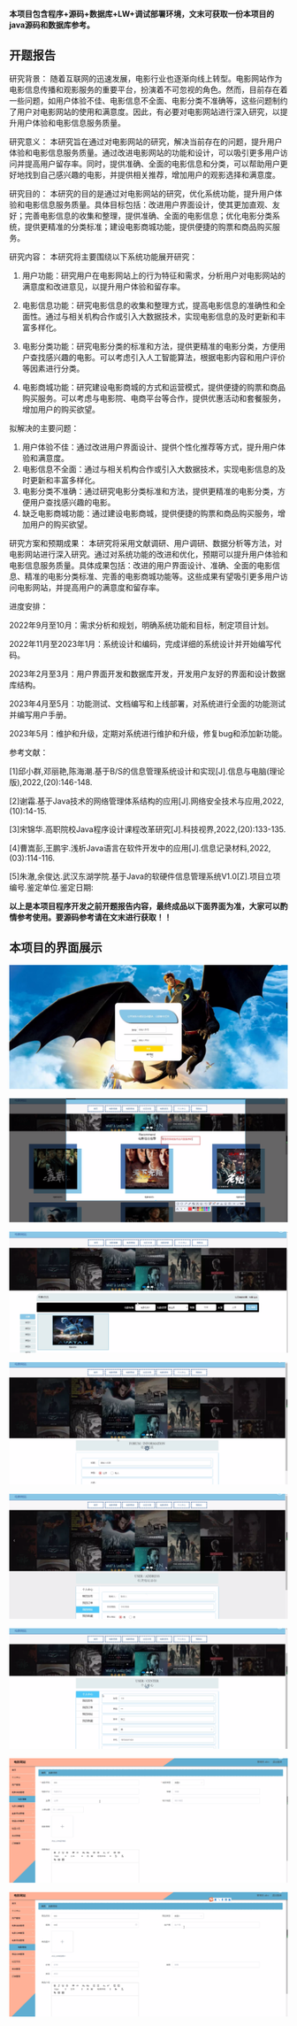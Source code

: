 ****本项目包含程序+源码+数据库+LW+调试部署环境，文末可获取一份本项目的java源码和数据库参考。****

## ******开题报告******

研究背景：
随着互联网的迅速发展，电影行业也逐渐向线上转型。电影网站作为电影信息传播和观影服务的重要平台，扮演着不可忽视的角色。然而，目前存在着一些问题，如用户体验不佳、电影信息不全面、电影分类不准确等，这些问题制约了用户对电影网站的使用和满意度。因此，有必要对电影网站进行深入研究，以提升用户体验和电影信息服务质量。

研究意义：
本研究旨在通过对电影网站的研究，解决当前存在的问题，提升用户体验和电影信息服务质量。通过改进电影网站的功能和设计，可以吸引更多用户访问并提高用户留存率。同时，提供准确、全面的电影信息和分类，可以帮助用户更好地找到自己感兴趣的电影，并提供相关推荐，增加用户的观影选择和满意度。

研究目的：
本研究的目的是通过对电影网站的研究，优化系统功能，提升用户体验和电影信息服务质量。具体目标包括：改进用户界面设计，使其更加直观、友好；完善电影信息的收集和整理，提供准确、全面的电影信息；优化电影分类系统，提供更精准的分类标准；建设电影商城功能，提供便捷的购票和商品购买服务。

研究内容： 本研究将主要围绕以下系统功能展开研究：

  1. 用户功能：研究用户在电影网站上的行为特征和需求，分析用户对电影网站的满意度和改进意见，以提升用户体验和留存率。

  2. 电影信息功能：研究电影信息的收集和整理方式，提高电影信息的准确性和全面性。通过与相关机构合作或引入大数据技术，实现电影信息的及时更新和丰富多样化。

  3. 电影分类功能：研究电影分类的标准和方法，提供更精准的电影分类，方便用户查找感兴趣的电影。可以考虑引入人工智能算法，根据电影内容和用户评价等因素进行分类。

  4. 电影商城功能：研究建设电影商城的方式和运营模式，提供便捷的购票和商品购买服务。可以考虑与电影院、电商平台等合作，提供优惠活动和套餐服务，增加用户的购买欲望。

拟解决的主要问题：

  1. 用户体验不佳：通过改进用户界面设计、提供个性化推荐等方式，提升用户体验和满意度。
  2. 电影信息不全面：通过与相关机构合作或引入大数据技术，实现电影信息的及时更新和丰富多样化。
  3. 电影分类不准确：通过研究电影分类标准和方法，提供更精准的电影分类，方便用户查找感兴趣的电影。
  4. 缺乏电影商城功能：通过建设电影商城，提供便捷的购票和商品购买服务，增加用户的购买欲望。

研究方案和预期成果：
本研究将采用文献调研、用户调研、数据分析等方法，对电影网站进行深入研究。通过对系统功能的改进和优化，预期可以提升用户体验和电影信息服务质量。具体成果包括：改进的用户界面设计、准确、全面的电影信息、精准的电影分类标准、完善的电影商城功能等。这些成果有望吸引更多用户访问电影网站，并提高用户的满意度和留存率。

进度安排：

2022年9月至10月：需求分析和规划，明确系统功能和目标，制定项目计划。

2022年11月至2023年1月：系统设计和编码，完成详细的系统设计并开始编写代码。

2023年2月至3月：用户界面开发和数据库开发，开发用户友好的界面和设计数据库结构。

2023年4月至5月：功能测试、文档编写和上线部署，对系统进行全面的功能测试并编写用户手册。

2023年5月：维护和升级，定期对系统进行维护和升级，修复bug和添加新功能。

参考文献：

[1]邱小群,邓丽艳,陈海潮.基于B/S的信息管理系统设计和实现[J].信息与电脑(理论版),2022,(20):146-148.

[2]谢霜.基于Java技术的网络管理体系结构的应用[J].网络安全技术与应用,2022,(10):14-15.

[3]宋锦华.高职院校Java程序设计课程改革研究[J].科技视界,2022,(20):133-135.

[4]曹嵩彭,王鹏宇.浅析Java语言在软件开发中的应用[J].信息记录材料,2022,(03):114-116.

[5]朱澈,余俊达.武汉东湖学院.基于Java的软硬件信息管理系统V1.0[Z].项目立项编号.鉴定单位.鉴定日期:

****以上是本项目程序开发之前开题报告内容，最终成品以下面界面为准，大家可以酌情参考使用。要源码参考请在文末进行获取！！****

## ******本项目的界面展示******

![](./res/2b25cf94d2154b1f9f058cae1188476f.png)

![](./res/3e31b33754844a039042b7cc9e92d000.png)

![](./res/c492674b76c94cc8b9621c4b3c2de8d1.png)

![](./res/1e3c0d4d75e847bcb6eaa38e5b90ae2d.png)

![](./res/7280197d8436453e848def8729b7018d.png)

![](./res/4ffd42bec96747f79fab95029e306ea0.png)

![](./res/92306ea7a7364abca3a02713ae7fabb6.png)

![](./res/b977ec99f875411c91aa3827c68f7e5e.png)

